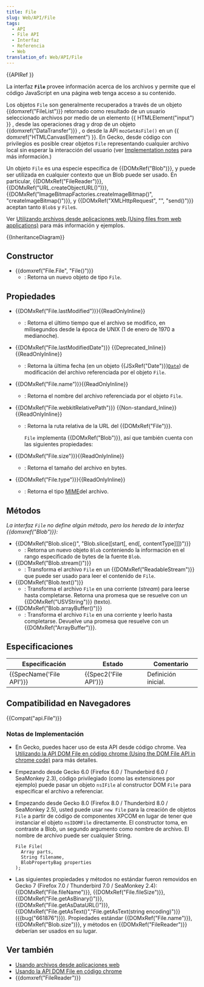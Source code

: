 ```yaml
---
title: File
slug: Web/API/File
tags:
  - API
  - File API
  - Interfaz
  - Referencia
  - Web
translation_of: Web/API/File
---
```

{{APIRef }}

La interfaz **`File`** provee información acerca de los archivos y permite que el código JavaScript en una página web tenga acceso a su contenido.

Los objetos `File` son generalmente recuperados a través de un objeto {{domxref("FileList")}} retornado como resultado de un usuario seleccionado archivos por medio de un elemento {{ HTMLElement("input") }} , desde las operaciones drag y drop de un objeto {{domxref("DataTransfer")}} , o desde la API `mozGetAsFile()` en un {{ domxref("HTMLCanvasElement") }}. En Gecko, desde código con privilegios es posible crear objetos `File` representando cualquier archivo local sin esperar la interacción del usuario (ver [Implementation notes](#implementation_notes) para más información.)

Un objeto `File` es una especie específica de {{DOMxRef("Blob")}}, y puede ser utilizada en cualquier contexto que un Blob puede ser usado. En particular, {{DOMxRef("FileReader")}}, {{DOMxRef("URL.createObjectURL()")}}, {{DOMxRef("ImageBitmapFactories.createImageBitmap()", "createImageBitmap()")}}, y {{DOMxRef("XMLHttpRequest", "", "send()")}} aceptan tanto `Blob`s y `File`s.

Ver [Utilizando archivos desde aplicaciones web (Using files from web applications)](/es/docs/Using_files_from_web_applications) para más información y ejemplos.

{{InheritanceDiagram}}

## Constructor

- {{domxref("File.File", "File()")}}
  - : Retorna un nuevo objeto de tipo `File`.

## Propiedades

- {{DOMxRef("File.lastModified")}}{{ReadOnlyInline}}
  - : Retorna el último tiempo que el archivo se modifico, en milisegundos desde la época de UNIX (1 de enero de 1970 a medianoche).
- {{DOMxRef("File.lastModifiedDate")}} {{Deprecated_Inline}}{{ReadOnlyInline}}
  - : Retorna la última fecha (en un objeto {{JSxRef("Date")}}[`Date`](/en-US/docs/Web/JavaScript/Reference/Global_Objects/Date)) de modificación del archivo referenciada por el objeto `File`.
- {{DOMxRef("File.name")}}{{ReadOnlyInline}}
  - : Retorna el nombre del archivo referenciada por el objeto `File`.
- {{DOMxRef("File.webkitRelativePath")}} {{Non-standard_Inline}}{{ReadOnlyInline}}

  - : Retorna la ruta relativa de la URL del {{DOMxRef("File")}}.

    `File` implementa {{DOMxRef("Blob")}}, así que también cuenta con las siguientes propiedades:

- {{DOMxRef("File.size")}}{{ReadOnlyInline}}
  - : Retorna el tamaño del archivo en bytes.
- {{DOMxRef("File.type")}}{{ReadOnlyInline}}
  - : Retorna el tipo [MIME](/es/docs/Web/HTTP/Basics_of_HTTP/MIME_types)del archivo.

## Métodos

_La interfaz `File` no define algún método, pero los hereda de la interfaz {{domxref("Blob")}}:_

- {{DOMxRef("Blob.slice()", "Blob.slice([start[, end[, contentType]]])")}}
  - : Retorna un nuevo objeto `Blob` conteniendo la información en el rango especificado de bytes de la fuente `Blob`.
- {{DOMxRef("Blob.stream()")}}
  - : Transforma el archivo `File` en un {{DOMxRef("ReadableStream")}} que puede ser usado para leer el contenido de `File`.
- {{DOMxRef("Blob.text()")}}
  - : Transforma el archivo `File` en una corriente (_stream_) para leerse hasta completarse. Retorna una promesa que se resuelve con un {{DOMxRef("USVString")}} (texto).
- {{DOMxRef("Blob.arrayBuffer()")}}
  - : Transforma el archivo `File` en una corriente y leerlo hasta completarse. Devuelve una promesa que resuelve con un {{DOMxRef("ArrayBuffer")}}.

## Especificaciones

| Especificación                   | Estado                       | Comentario          |
| -------------------------------- | ---------------------------- | ------------------- |
| {{SpecName('File API')}} | {{Spec2('File API')}} | Definición inicial. |

## Compatibilidad en Navegadores

{{Compat("api.File")}}

### Notas de Implementación

- En Gecko, puedes hacer uso de esta API desde código chrome. Vea [Utilizando la API DOM File en código chrome (Using the DOM File API in chrome code)](/es/docs/Extensions/Using_the_DOM_File_API_in_chrome_code) para más detalles.
- Empezando desde Gecko 6.0 (Firefox 6.0 / Thunderbird 6.0 / SeaMonkey 2.3), código privilegiado (como las extensiones por ejemplo) puede pasar un objeto `nsIFile` al constructor DOM `File` para especificar el archivo a referenciar.
- Empezando desde Gecko 8.0 (Firefox 8.0 / Thunderbird 8.0 / SeaMonkey 2.5), usted puede usar `new File` para la creación de objetos `File` a partir de código de componentes XPCOM en lugar de tener que instanciar el objeto `nsIDOMFile` directamente. El constructor toma, en contraste a Blob, un segundo argumento como nombre de archivo. El nombre de archivo puede ser cualquier String.

  ```
  File File(
    Array parts,
    String filename,
    BlobPropertyBag properties
  );
  ```

- Las siguientes propiedades y métodos no estándar fueron removidos en Gecko 7 (Firefox 7.0 / Thunderbird 7.0 / SeaMonkey 2.4): {{DOMxRef("File.fileName")}}, {{DOMxRef("File.fileSize")}}, {{DOMxRef("File.getAsBinary()")}}, {{DOMxRef("File.getAsDataURL()")}}, {{DOMxRef("File.getAsText()","File.getAsText(string encoding)")}} ({{bug("661876")}}). Propiedades estándar {{DOMxRef("File.name")}}, {{DOMxRef("Blob.size")}}, y métodos en {{DOMxRef("FileReader")}} deberían ser usados en su lugar.

## Ver también

- [Usando archivos desde aplicaciones web](/es/docs/Using_files_from_web_applications)
- [Usando la API DOM File en código chrome](/es/docs/Extensions/Using_the_DOM_File_API_in_chrome_code)
- {{domxref("FileReader")}}
